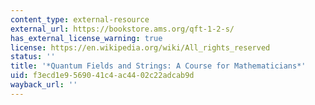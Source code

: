 ```yaml
---
content_type: external-resource
external_url: https://bookstore.ams.org/qft-1-2-s/
has_external_license_warning: true
license: https://en.wikipedia.org/wiki/All_rights_reserved
status: ''
title: '*Quantum Fields and Strings: A Course for Mathematicians*'
uid: f3ecd1e9-5690-41c4-ac44-02c22adcab9d
wayback_url: ''
---
```

